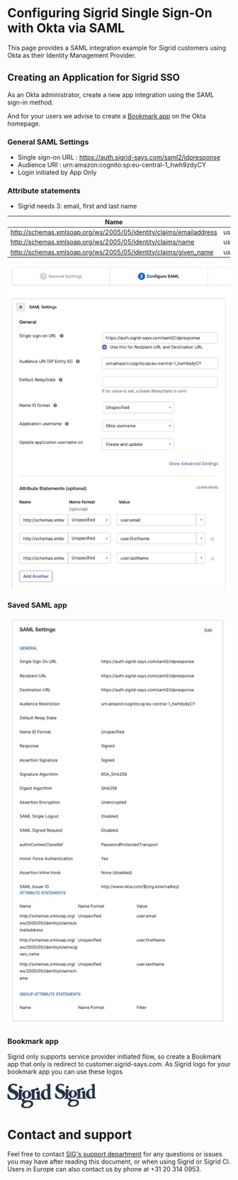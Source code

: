 Configuring Sigrid Single Sign-On with Okta via SAML
===============================================

This page provides a SAML integration example for Sigrid customers using Okta as their Identity Management Provider.

## Creating an Application for Sigrid SSO
As an Okta administrator, create a new app integration using the SAML sign-in method.

And for your users we advise to create a [Bookmark app](https://support.okta.com/help/s/article/create-a-bookmark-app?language=en_US) on the Okta homepage.


### General SAML Settings
- Single sign-on URL : https://auth.sigrid-says.com/saml2/idpresponse
- Audience URI : urn:amazon:cognito:sp:eu-central-1_hwh9zdyCY
- Login initiated by App Only

### Attribute statements

- Sigrid needs 3: email, first and last name

| Name | Value |
| ----------- | ----------|
| http://schemas.xmlsoap.org/ws/2005/05/identity/claims/emailaddress  | user.email  |
| http://schemas.xmlsoap.org/ws/2005/05/identity/claims/name   | user.lastName  |
| http://schemas.xmlsoap.org/ws/2005/05/identity/claims/given_name   | user.firstName  |


<img src="../images/okta-attribute-statements.png" width="600" /><br />

### Saved SAML app

<img src="../images/okta-saml-settings.png" width="600" /><br />

### Bookmark app
Sigrid only supports service provider initiated flow, so create a Bookmark app that only is redirect to customer.sigrid-says.com.
As Sigrid logo for your bookmark app you can use these logos

<img src="../images/sigrid-logo-black.svg" width="100" />
<img src="../images/sigrid-logo.png" width="100" />



# Contact and support
Feel free to contact [SIG's support department](mailto:support@softwareimprovementgroup.com) for any questions or issues you may have after reading this document, or when using Sigrid or Sigrid CI. Users in Europe can also contact us by phone at +31 20 314 0953.
